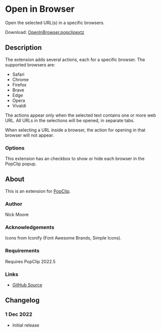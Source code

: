 # Open in Browser

Open the selected URL(s) in a specific browsers.

Download: [OpenInBrowser.popclipextz](https://github.com/pilotmoon/PopClip-Extensions/raw/master/extensions/OpenInBrowser.popclipextz)

## Description

<!-- <img src="https://raw.githubusercontent.com/pilotmoon/PopClip-Extensions/master/source/OpenInBrowser.popclipext/OpenInBrowser-demo.gif" width="480px"> -->

The extension adds several actions, each for a specific browser. The supported browsers are:

* Safari
* Chrome
* Firefox
* Brave
* Edge
* Opera
* Vivaldi

The actions appear only when the selected text contains one or more web URL. All URLs in the selections will be opened, in separate tabs.

When selecting a URL inside a browser, the action for opening in that browser will not appear.

### Options

This extension has an checkbox to show or hide each browser in the PopClip popup.

## About

This is an extension for [PopClip](https://pilotmoon.com/popclip/).

### Author

Nick Moore

### Acknowledgements

Icons from Iconify (Font Awesome Brands, Simple Icons).

### Requirements

Requires PopClip 2022.5

### Links

<!-- * [Forum Topic](#) -->
* [GitHub Source](https://github.com/pilotmoon/PopClip-Extensions/tree/master/source/OpenInBrowser.popclipext)
  
## Changelog

### 1 Dec 2022

* Initial release
